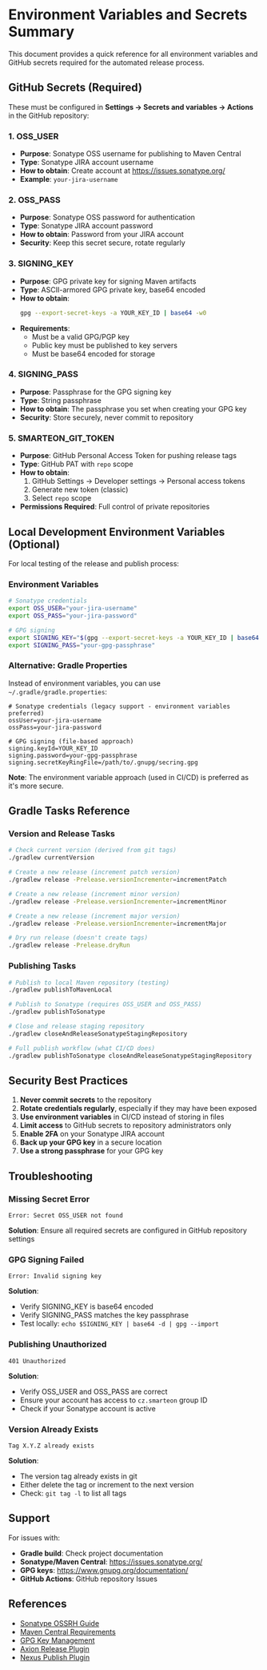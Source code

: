 # Environment Variables and Secrets Summary

This document provides a quick reference for all environment variables and GitHub secrets required for the automated release process.

## GitHub Secrets (Required)

These must be configured in **Settings → Secrets and variables → Actions** in the GitHub repository:

### 1. OSS_USER
- **Purpose**: Sonatype OSS username for publishing to Maven Central
- **Type**: Sonatype JIRA account username
- **How to obtain**: Create account at https://issues.sonatype.org/
- **Example**: `your-jira-username`

### 2. OSS_PASS
- **Purpose**: Sonatype OSS password for authentication
- **Type**: Sonatype JIRA account password
- **How to obtain**: Password from your JIRA account
- **Security**: Keep this secret secure, rotate regularly

### 3. SIGNING_KEY
- **Purpose**: GPG private key for signing Maven artifacts
- **Type**: ASCII-armored GPG private key, base64 encoded
- **How to obtain**: 
  ```bash
  gpg --export-secret-keys -a YOUR_KEY_ID | base64 -w0
  ```
- **Requirements**: 
  - Must be a valid GPG/PGP key
  - Public key must be published to key servers
  - Must be base64 encoded for storage

### 4. SIGNING_PASS
- **Purpose**: Passphrase for the GPG signing key
- **Type**: String passphrase
- **How to obtain**: The passphrase you set when creating your GPG key
- **Security**: Store securely, never commit to repository

### 5. SMARTEON_GIT_TOKEN
- **Purpose**: GitHub Personal Access Token for pushing release tags
- **Type**: GitHub PAT with `repo` scope
- **How to obtain**: 
  1. GitHub Settings → Developer settings → Personal access tokens
  2. Generate new token (classic)
  3. Select `repo` scope
- **Permissions Required**: Full control of private repositories

## Local Development Environment Variables (Optional)

For local testing of the release and publish process:

### Environment Variables

```bash
# Sonatype credentials
export OSS_USER="your-jira-username"
export OSS_PASS="your-jira-password"

# GPG signing
export SIGNING_KEY="$(gpg --export-secret-keys -a YOUR_KEY_ID | base64 -w0)"
export SIGNING_PASS="your-gpg-passphrase"
```

### Alternative: Gradle Properties

Instead of environment variables, you can use `~/.gradle/gradle.properties`:

```properties
# Sonatype credentials (legacy support - environment variables preferred)
ossUser=your-jira-username
ossPass=your-jira-password

# GPG signing (file-based approach)
signing.keyId=YOUR_KEY_ID
signing.password=your-gpg-passphrase
signing.secretKeyRingFile=/path/to/.gnupg/secring.gpg
```

**Note**: The environment variable approach (used in CI/CD) is preferred as it's more secure.

## Gradle Tasks Reference

### Version and Release Tasks

```bash
# Check current version (derived from git tags)
./gradlew currentVersion

# Create a new release (increment patch version)
./gradlew release -Prelease.versionIncrementer=incrementPatch

# Create a new release (increment minor version)
./gradlew release -Prelease.versionIncrementer=incrementMinor

# Create a new release (increment major version)
./gradlew release -Prelease.versionIncrementer=incrementMajor

# Dry run release (doesn't create tags)
./gradlew release -Prelease.dryRun
```

### Publishing Tasks

```bash
# Publish to local Maven repository (testing)
./gradlew publishToMavenLocal

# Publish to Sonatype (requires OSS_USER and OSS_PASS)
./gradlew publishToSonatype

# Close and release staging repository
./gradlew closeAndReleaseSonatypeStagingRepository

# Full publish workflow (what CI/CD does)
./gradlew publishToSonatype closeAndReleaseSonatypeStagingRepository
```

## Security Best Practices

1. **Never commit secrets** to the repository
2. **Rotate credentials regularly**, especially if they may have been exposed
3. **Use environment variables** in CI/CD instead of storing in files
4. **Limit access** to GitHub secrets to repository administrators only
5. **Enable 2FA** on your Sonatype JIRA account
6. **Back up your GPG key** in a secure location
7. **Use a strong passphrase** for your GPG key

## Troubleshooting

### Missing Secret Error
```
Error: Secret OSS_USER not found
```
**Solution**: Ensure all required secrets are configured in GitHub repository settings

### GPG Signing Failed
```
Error: Invalid signing key
```
**Solution**: 
- Verify SIGNING_KEY is base64 encoded
- Verify SIGNING_PASS matches the key passphrase
- Test locally: `echo $SIGNING_KEY | base64 -d | gpg --import`

### Publishing Unauthorized
```
401 Unauthorized
```
**Solution**:
- Verify OSS_USER and OSS_PASS are correct
- Ensure your account has access to `cz.smarteon` group ID
- Check if your Sonatype account is active

### Version Already Exists
```
Tag X.Y.Z already exists
```
**Solution**:
- The version tag already exists in git
- Either delete the tag or increment to the next version
- Check: `git tag -l` to list all tags

## Support

For issues with:
- **Gradle build**: Check project documentation
- **Sonatype/Maven Central**: https://issues.sonatype.org/
- **GPG keys**: https://www.gnupg.org/documentation/
- **GitHub Actions**: GitHub repository Issues

## References

- [Sonatype OSSRH Guide](https://central.sonatype.org/publish/publish-guide/)
- [Maven Central Requirements](https://central.sonatype.org/publish/requirements/)
- [GPG Key Management](https://central.sonatype.org/publish/requirements/gpg/)
- [Axion Release Plugin](https://axion-release-plugin.readthedocs.io/)
- [Nexus Publish Plugin](https://github.com/gradle-nexus/publish-plugin)
